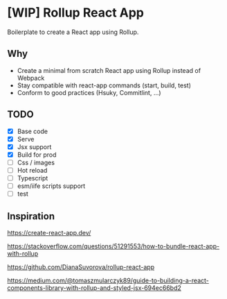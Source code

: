 # [WIP] Rollup React App
Boilerplate to create a React app using Rollup.

## Why
- Create a minimal from scratch React app using Rollup instead of Webpack
- Stay compatible with react-app commands (start, build, test)
- Conform to good practices (Hsuky, Commitlint, ...)

## TODO
- [x] Base code
- [x] Serve
- [x] Jsx support
- [x] Build for prod
- [ ] Css / images
- [ ] Hot reload
- [ ] Typescript
- [ ] esm/iife scripts support
- [ ] test

## Inspiration
https://create-react-app.dev/

https://stackoverflow.com/questions/51291553/how-to-bundle-react-app-with-rollup

https://github.com/DianaSuvorova/rollup-react-app

https://medium.com/@tomaszmularczyk89/guide-to-building-a-react-components-library-with-rollup-and-styled-jsx-694ec66bd2
